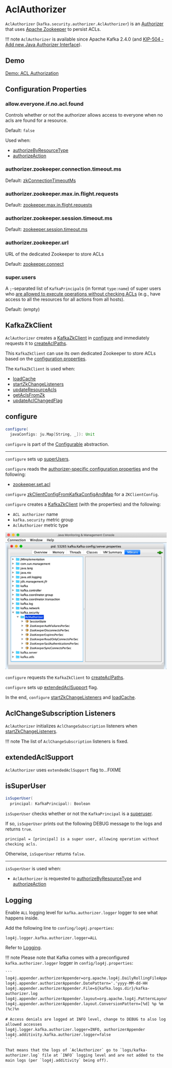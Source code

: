# AclAuthorizer

`AclAuthorizer` (`kafka.security.authorizer.AclAuthorizer`) is an [Authorizer](Authorizer.md) that uses [Apache Zookeeper](#zkClient) to persist ACLs.

!!! note
    `AclAuthorizer` is available since Apache Kafka 2.4.0 (and [KIP-504 - Add new Java Authorizer Interface](https://cwiki.apache.org/confluence/display/KAFKA/KIP-504+-+Add+new+Java+Authorizer+Interface)).

## Demo

[Demo: ACL Authorization](../demo/acl-authorization.md)

## Configuration Properties

### <span id="shouldAllowEveryoneIfNoAclIsFound"><span id="AllowEveryoneIfNoAclIsFoundProp"><span id="allow.everyone.if.no.acl.found"> allow.everyone.if.no.acl.found

Controls whether or not the authorizer allows access to everyone when no acls are found for a resource.

Default: `false`

Used when:

* [authorizeByResourceType](#authorizeByResourceType)
* [authorizeAction](#authorizeAction)

### <span id="authorizer.zookeeper.connection.timeout.ms"> authorizer.zookeeper.connection.timeout.ms

Default: [zkConnectionTimeoutMs](../KafkaConfig.md#zkConnectionTimeoutMs)

### <span id="authorizer.zookeeper.max.in.flight.requests"> authorizer.zookeeper.max.in.flight.requests

Default: [zookeeper.max.in.flight.requests](../KafkaConfig.md#zookeeper.max.in.flight.requests)

### <span id="authorizer.zookeeper.session.timeout.ms"> authorizer.zookeeper.session.timeout.ms

Default: [zookeeper.session.timeout.ms](../KafkaConfig.md#zookeeper.session.timeout.ms)

### <span id="authorizer.zookeeper.url"> authorizer.zookeeper.url

URL of the dedicated Zookeeper to store ACLs

Default: [zookeeper.connect](../KafkaConfig.md#zookeeper.connect)

### <span id="superUsers"><span id="super.users"> super.users

A `;`-separated list of `KafkaPrincipal`s (in format `type:name`) of super users who [are allowed to execute operations without checking ACLs](#isSuperUser) (e.g., have access to all the resources for all actions from all hosts).

Default: (empty)

## <span id="zkClient"> KafkaZkClient

`AclAuthorizer` creates a [KafkaZkClient](../zk/KafkaZkClient.md) in [configure](#configure) and immediately requests it to [createAclPaths](../zk/KafkaZkClient.md#createAclPaths).

This `KafkaZkClient` can use its own dedicated Zookeeper to store ACLs based on the [configuration properties](#configuration-properties).

The `KafkaZkClient` is used when:

* [loadCache](#loadCache)
* [startZkChangeListeners](#startZkChangeListeners)
* [updateResourceAcls](#updateResourceAcls)
* [getAclsFromZk](#getAclsFromZk)
* [updateAclChangedFlag](#updateAclChangedFlag)

## <span id="configure"> configure

```scala
configure(
  javaConfigs: ju.Map[String, _]): Unit
```

`configure` is part of the [Configurable](../Configurable.md#configure) abstraction.

---

`configure` sets up [superUsers](#super.users).

`configure` reads the [authorizer-specific configuration properties](#configuration-properties) and the following:

* [zookeeper.set.acl](../KafkaConfig.md#zookeeper.set.acl)

`configure` [zkClientConfigFromKafkaConfigAndMap](#zkClientConfigFromKafkaConfigAndMap) for a `ZKClientConfig`.

`configure` creates a [KafkaZkClient](../zk/KafkaZkClient.md) (with the properties) and the following:

* `ACL authorizer` name
* `kafka.security` metric group
* `AclAuthorizer` metric type

![AclAuthorizer's KafkaZkClient in jconsole](../images/AclAuthorizer-jconsole.png)

`configure` requests the `KafkaZkClient` to [createAclPaths](../zk/KafkaZkClient.md#createAclPaths).

`configure` sets up [extendedAclSupport](#extendedAclSupport) flag.

In the end, `configure` [startZkChangeListeners](#startZkChangeListeners) and [loadCache](#loadCache).

## <span id="aclChangeListeners"> AclChangeSubscription Listeners

`AclAuthorizer` initializes `AclChangeSubscription` listeners when [startZkChangeListeners](#startZkChangeListeners).

!!! note
    The list of `AclChangeSubscription` listeners is fixed.

## <span id="extendedAclSupport"> extendedAclSupport

`AclAuthorizer` uses `extendedAclSupport` flag to...FIXME

## <span id="isSuperUser"> isSuperUser

```scala
isSuperUser(
  principal: KafkaPrincipal): Boolean
```

`isSuperUser` checks whether or not the `KafkaPrincipal` is a [superuser](#superUsers).

If so, `isSuperUser` prints out the following DEBUG message to the logs and returns `true`.

```text
principal = [principal] is a super user, allowing operation without checking acls.
```

Otherwise, `isSuperUser` returns `false`.

---

`isSuperUser` is used when:

* `AclAuthorizer` is requested to [authorizeByResourceType](#authorizeByResourceType) and [authorizeAction](#authorizeAction)

## Logging

Enable `ALL` logging level for `kafka.authorizer.logger` logger to see what happens inside.

Add the following line to `confing/log4j.properties`:

```text
log4j.logger.kafka.authorizer.logger=ALL
```

Refer to [Logging](../logging.md).

!!! note
    Please note that Kafka comes with a preconfigured `kafka.authorizer.logger` logger in `config/log4j.properties`:

    ```
    log4j.appender.authorizerAppender=org.apache.log4j.DailyRollingFileAppender
    log4j.appender.authorizerAppender.DatePattern='.'yyyy-MM-dd-HH
    log4j.appender.authorizerAppender.File=${kafka.logs.dir}/kafka-authorizer.log
    log4j.appender.authorizerAppender.layout=org.apache.log4j.PatternLayout
    log4j.appender.authorizerAppender.layout.ConversionPattern=[%d] %p %m (%c)%n

    # Access denials are logged at INFO level, change to DEBUG to also log allowed accesses
    log4j.logger.kafka.authorizer.logger=INFO, authorizerAppender
    log4j.additivity.kafka.authorizer.logger=false
    ```

    That means that the logs of `AclAuthorizer` go to `logs/kafka-authorizer.log` file at `INFO` logging level and are not added to the main logs (per `log4j.additivity` being off).
